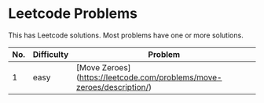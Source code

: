 # Leetcode Problems
This has Leetcode solutions. Most problems have one or more solutions.

No. |	Difficulty | Problem
--- | --- | ---
1 | easy |	[Move Zeroes] (https://leetcode.com/problems/move-zeroes/description/)
